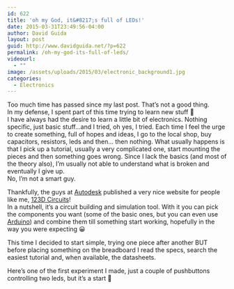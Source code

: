 ```yaml
---
id: 622
title: 'oh my God, it&#8217;s full of LEDs!'
date: 2015-03-31T23:49:56-04:00
author: David Guida
layout: post
guid: http://www.davidguida.net/?p=622
permalink: /oh-my-god-its-full-of-leds/
videourl:
  - ""
image: /assets/uploads/2015/03/electronic_background1.jpg
categories:
  - Electronics
---
```

Too much time has passed since my last post. That&#8217;s not a good thing.  
In my defense, I spent part of this time trying to learn new stuff 🙂  
I have always had the desire to learn a little bit of electronics. Nothing specific, just basic stuff&#8230;and I tried, oh yes, I tried. Each time I feel the urge to create something, full of hopes and ideas, I go to the local shop, buy capacitors, resistors, leds and then&#8230; then nothing. What usually happens is that I pick up a tutorial, usually a very complicated one, start mounting the pieces and then something goes wrong. Since I lack the basics (and most of the theory also), I&#8217;m usually not able to understand what is broken and eventually I give up.  
No, I&#8217;m not a smart guy. 

Thankfully, the guys at <a href="http://autodesk.com" title="Autodesk" target="_blank">Autodesk</a> published a very nice website for people like me, <a href="http://123d.circuits.io/" title="123D Circuits" target="_blank">123D Circuits</a>!  
In a nutshell, it&#8217;s a circuit building and simulation tool. With it you can pick the components you want (some of the basic ones, but you can even use <a href="http://www.arduino.cc/" title="Arduino" target="_blank">Arduino</a>) and combine them till something start working, hopefully in the way you were expecting 😀

This time I decided to start simple, trying one piece after another BUT before placing something on the breadboard I read the specs, search the easiest tutorial and, when available, the datasheets.

Here&#8217;s one of the first experiment I made, just a couple of pushbuttons controlling two leds, but it&#8217;s a start 🙂



<div class="post-details-footer-widgets">
</div>